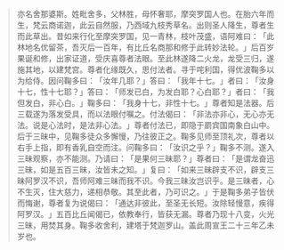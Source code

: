 > 亦名舍那婆斯。姓毗舍多，父林胜，母怀奢耶，摩突罗国人也。在胎六年而生，梵云商诺迦，此云自然服，乃西域九枝秀草名。出则圣人降生，尊者生而此草出。昔如来行化至摩突罗国，见一青林，枝叶茂盛，语阿难曰：​「此林地名优留茶，吾灭后一百年，有比丘名商那和修于此转妙法轮。​」后百岁果诞和修，出家证道，受庆喜尊者法眼。至此林遂降二火龙，龙受三归，遂施其地，以建梵宫。尊者化缘既久，思付法者。寻于咤利国，得优波鞠多以为给侍。因问鞠多曰：​「汝年几耶？​」答曰：​「我年十七。​」者曰：​「汝身十七，性十七耶？​」答曰：​「师发已白，为发白耶？心白耶？​」者曰：​「我但发白，非心白。​」鞠多曰：​「我身十七，非性十七。​」尊者知是法器。后三载遂为落发受具，而以法眼付嘱之。付法偈曰：​「非法亦非心，无心亦无法。说是心法时，是法非心法。​」尊者付法已，即隐于罽宾国南象白山中。后于三昧中，见鞠多徒众多懈慢，乃往彼正之。鞠多见师至顶礼次，尊者以右手上指，即有香乳自空而注。问鞠多曰：​「汝识之乎？​」鞠多不测。遂入三昧观察，亦不能测。乃请曰：​「是果何三昧耶？​」尊者曰：​「是谓龙奋迅三昧，如是五百三昧，汝皆未之知。​」复曰：​「如来三昧辟支不识，辟支三昧阿罗汉不识，吾师阿难三昧而我不识。今我三昧汝岂识乎。是三昧者，心不生灭，住大慈力，递相恭敬。其至此者，乃可识之。​」于是鞠多弟子皆伏而悔谢，尊者复为说偈曰：​「通达非彼此，至圣无长短。汝除轻慢意，疾得阿罗汉。​」五百比丘闻偈已，依教奉行，皆获无漏。尊者乃现十八变，火光三昧，用焚其身。鞠多收舍利，建塔于梵迦罗山。盖此周宣王二十三年乙未岁也。


